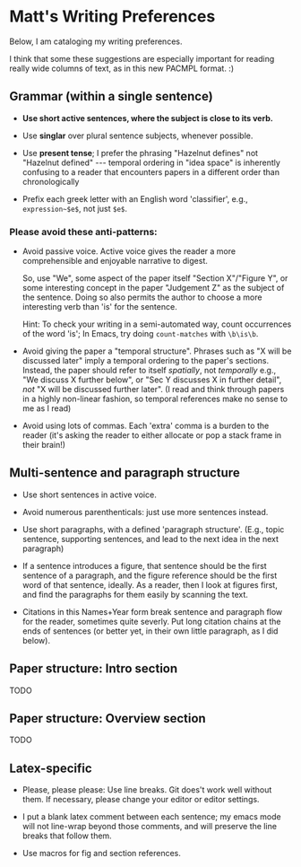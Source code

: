 Matt's Writing Preferences
=============================

Below, I am cataloging my writing preferences.

I think that some these suggestions are especially important for reading
really wide columns of text, as in this new PACMPL format. :)

Grammar (within a single sentence)
-----------------------------------

- **Use short active sentences, where the subject is close to its verb.**

- Use **singlar** over plural sentence subjects, whenever possible.

- Use **present tense**; I prefer the phrasing "Hazelnut defines" not
  "Hazelnut defined" --- temporal ordering in "idea space" is
  inherently confusing to a reader that encounters papers in a
  different order than chronologically

- Prefix each greek letter with an English word 'classifier',
  e.g., `expression~$e$`, not just `$e$`.


### Please avoid these anti-patterns:

- Avoid passive voice.  Active voice gives the reader a more
  comprehensible and enjoyable narrative to digest.

  So, use "We", some aspect of the paper itself "Section X"/"Figure
  Y", or some interesting concept in the paper "Judgement Z" as the
  subject of the sentence.  Doing so also permits the author to choose
  a more interesting verb than 'is' for the sentence.
	
  Hint: To check your writing in a semi-automated way, count
  occurrences of the word 'is'; In Emacs, try doing `count-matches`
  with `\b\is\b`.

- Avoid giving the paper a "temporal structure". Phrases such as "X
  will be discussed later" imply a temporal ordering to the paper's
  sections.  Instead, the paper should refer to itself *spatially*,
  not *temporally* e.g., "We discuss X further below", or "Sec Y
  discusses X in further detail", _not_ "X will be discussed further
  later".  (I read and think through papers in a highly non-linear
  fashion, so temporal references make no sense to me as I read)

- Avoid using lots of commas. Each 'extra' comma is a burden to the
 reader (it's asking the reader to either allocate or pop a stack
 frame in their brain!)
 

Multi-sentence and paragraph structure
------------------------------------------

- Use short sentences in active voice.

- Avoid numerous parenthenticals: just use more sentences instead.

- Use short paragraphs, with a defined 'paragraph structure'. (E.g.,
  topic sentence, supporting sentences, and lead to the next idea in
  the next paragraph)

- If a sentence introduces a figure, that sentence should be the first
 sentence of a paragraph, and the figure reference should be the first
 word of that sentence, ideally.  As a reader, then I look at figures
 first, and find the paragraphs for them easily by scanning the text.

- Citations in this Names+Year form break sentence and paragraph
 flow for the reader, sometimes quite severly.  Put long citation
 chains at the ends of sentences (or better yet, in their own little
 paragraph, as I did below).


Paper structure: Intro section
--------------------------------
TODO

Paper structure: Overview section
-----------------------------------
TODO



Latex-specific
-----------------

- Please, please please: Use line breaks.  Git does't work well
  without them.  If necessary, please change your editor or editor
  settings.

- I put a blank latex comment between each sentence; my emacs mode
  will not line-wrap beyond those comments, and will preserve the line
  breaks that follow them.

- Use macros for fig and section references.
